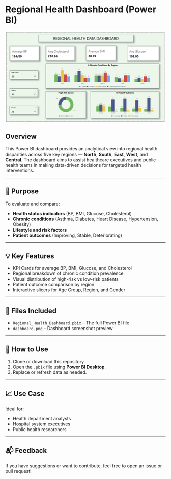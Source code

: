 # Regional Health Dashboard (Power BI)

![Dashboard Preview](https://github.com/quintinesimba/Regional-Health-Analysis/blob/main/Regional%20Data%20Dashboard.png?raw=true)

## Overview

This Power BI dashboard provides an analytical view into regional health disparities across five key regions — **North**, **South**, **East**, **West**, and **Central**. The dashboard aims to assist healthcare executives and public health teams in making data-driven decisions for targeted health interventions.

---

## 🎯 Purpose

To evaluate and compare:

* **Health status indicators** (BP, BMI, Glucose, Cholesterol)
* **Chronic conditions** (Asthma, Diabetes, Heart Disease, Hypertension, Obesity)
* **Lifestyle and risk factors**
* **Patient outcomes** (Improving, Stable, Deteriorating)

---

## 💡 Key Features

* KPI Cards for average BP, BMI, Glucose, and Cholesterol
* Regional breakdown of chronic condition prevalence
* Visual distribution of high-risk vs low-risk patients
* Patient outcome comparison by region
* Interactive slicers for Age Group, Region, and Gender

---

## 📂 Files Included

* `Regional_Health_Dashboard.pbix` – The full Power BI file
* `dashboard.png` – Dashboard screenshot preview

---

## 📌 How to Use

1. Clone or download this repository.
2. Open the `.pbix` file using **Power BI Desktop**.
3. Replace or refresh data as needed.

---

## 📈 Use Case

Ideal for:

* Health department analysts
* Hospital system executives
* Public health researchers

---

## 📬 Feedback

If you have suggestions or want to contribute, feel free to open an issue or pull request!

